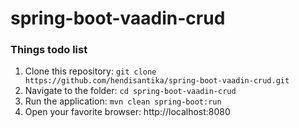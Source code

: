 # spring-boot-vaadin-crud

### Things todo list

1. Clone this repository: `git clone https://github.com/hendisantika/spring-boot-vaadin-crud.git`
2. Navigate to the folder: `cd spring-boot-vaadin-crud`
3. Run the application: `mvn clean spring-boot:run`
4. Open your favorite browser: http://localhost:8080
